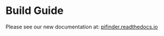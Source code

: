 # Build Guide

Please see our new documentation at:
[pifinder.readthedocs.io](https://pifinder.readthedocs.io/en/release/build_guide.html)

